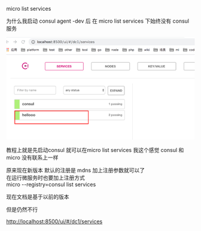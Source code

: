 micro list services

为什么我启动 consul agent -dev 后 在 micro list services 下始终没有 consul 服务

![](/assets/import.png)

教程上就是先启动consul 就可以在micro list services 我这个感觉 consul 和micro 没有联系上一样

原来现在新版本 默认的注册是 mdns 加上注册参数就可以了  
在运行微服务时也要加上注册方式  
micro --registry=consul list services

现在文档是基于以前的版本



但是仍然不行

[http://localhost:8500/ui/\#/dc1/services](http://localhost:8500/ui/#/dc1/services)





